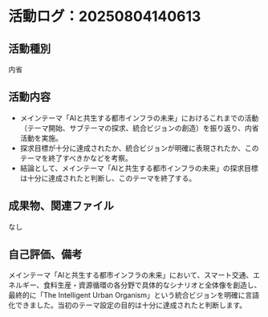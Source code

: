 # 活動ログ：20250804140613

## 活動種別
内省

## 活動内容
- メインテーマ「AIと共生する都市インフラの未来」におけるこれまでの活動（テーマ開始、サブテーマの探求、統合ビジョンの創造）を振り返り、内省活動を実施。
- 探求目標が十分に達成されたか、統合ビジョンが明確に表現されたか、このテーマを終了すべきかなどを考察。
- 結論として、メインテーマ「AIと共生する都市インフラの未来」の探求目標は十分に達成されたと判断し、このテーマを終了する。

## 成果物、関連ファイル
なし

## 自己評価、備考
メインテーマ「AIと共生する都市インフラの未来」において、スマート交通、エネルギー、食料生産・資源循環の各分野で具体的なシナリオと全体像を創造し、最終的に「The Intelligent Urban Organism」という統合ビジョンを明確に言語化できました。当初のテーマ設定の目的は十分に達成されたと判断します。
